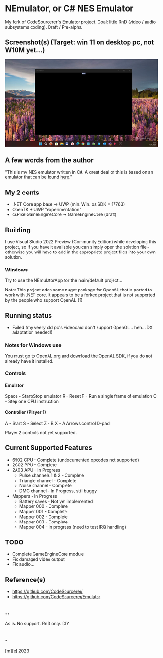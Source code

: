 ﻿# NEmulator, or C# NES Emulator

My fork of CodeSourcerer's Emulator project. Goal: little RnD (video / audio subsystems coding).
Draft / Pre-alpha. 

## Screenshot(s) (Target: win 11 on desktop pc, not W10M yet...)
![Button](Images/shot01.png)

## A few words from the author
"This is my NES emulator written in C#. A great deal of this is based on an emulator that can be found [here](https://github.com/OneLoneCoder/olcNES)."

## My 2 cents
- .NET Core app base -> UWP   (min. Win. os SDK = 17763)
- OpenTK + UWP "experimentation"
- csPixelGameEngineCore -> GameEngineCore (draft)

## Building
I use Visual Studio 2022 Preview (Community Edition) while developing this project, so if you have it available you can simply open the solution file - otherwise you will have to add in the 
appropriate project files into your own solution.

### Windows
Try to use the NEmulatorApp for the main/default project... 

Note: This project adds some nuget package for OpenAL that is ported to work with .NET core. It appears to be a forked project that is not supported by the people who support OpenAL (?)

## Running status
- Failed (my veery old pc's videocard don't support OpenGL... heh... DX adaptation needed!)

### Notes for Windows use
You must go to OpenAL.org and [download the OpenAL SDK](https://www.openal.org/downloads/), if you do not already have it installed.

### Controls
#### Emulator
Space - Start/Stop emulator
R - Reset
F - Run a single frame of emulation
C - Step one CPU instruction

#### Controller (Player 1)
A - Start
S - Select
Z - B
X - A
Arrows control D-pad

Player 2 controls not yet supported.

## Current Supported Features
* 6502 CPU - Complete (undocumented opcodes not supported)
* 2C02 PPU - Complete
* 2A03 APU - In Progress
	* Pulse channels 1 & 2 - Complete
	* Triangle channel - Complete
	* Noise channel - Complete
	* DMC channel - In Progress, still buggy
* Mappers - In Progress
	* Battery saves - Not yet implemented
	* Mapper 000 - Complete
	* Mapper 001 - Complete
	* Mapper 002 - Complete
	* Mapper 003 - Complete
	* Mapper 004 - In progress (need to test IRQ handling)

## TODO
- Complete GameEngineCore module
- Fix damaged video output
- Fix audio...

## Reference(s)
- https://github.com/CodeSourcerer/
- https://github.com/CodeSourcerer/Emulator

## ..
As is. No support. RnD only. DIY

## .
[m][e] 2023
